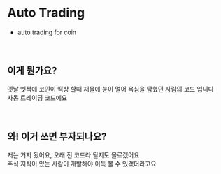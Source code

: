# Auto Trading
- auto trading for coin
<br><br><br>

  
## 이게 뭔가요?
옛날 옛적에 코인이 떡상 할때 재물에 눈이 멀어 욕심을 탐했던 사람의 코드 입니다<br>
자동 트레이딩 코드에요<br><br><br>


  
## 와! 이거 쓰면 부자되나요?

저는 거지 됬어요, 오래 전 코드라 될지도 몰르겠어요<br>
주식 지식이 있는 사람이 개발해야 이득 볼 수 있갰더라고요<br><br><br>



